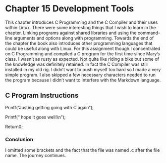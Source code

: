 # Chapter 15 Development Tools
This chapter introduces C Programming and the C Compiler and their uses within Linux. 
There were some interesting things that I wish to learn in the chapter. 
Linking programs against shared libraries and using the command-line arguments and options along with programming.
Towards the end of the chapter the book also introduces other programming languages that could be useful along with Linux.
For this assignment though I concentrated on C Programming and compiled a C program for the first time since Mary’s class.
I wasn’t as rusty as expected. Not quite like riding a bike but some of the knowledge was definitely retained. 
In fact the C Compiler was still installed in my old rig. I didn’t want to push myself too hard so I made a very simple program.
I also skipped a few necessary characters needed to run the program because I didn’t want to interfere with the Markdown language.

## C Program Instructions

Printf(“Justing getting going with C again”);

Printf(“ hope it goes well!\n”);

Return0;

### Conclusion
I omitted some brackets and the fact that the file was named .c after the file name. The journey continues.

